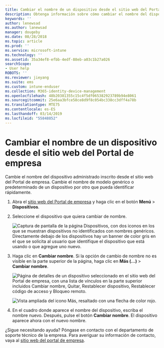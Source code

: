 ```yaml
---
title: Cambiar el nombre de un dispositivo desde el sitio web del Portal de empresa
description: Obtenga información sobre cómo cambiar el nombre del dispositivo desde el sitio web del Portal de empresa.
keywords: ''
author: lenewsad
ms.author: lanewsad
manager: dougeby
ms.date: 08/28/2018
ms.topic: article
ms.prod: ''
ms.service: microsoft-intune
ms.technology: ''
ms.assetid: 35a34ef8-efbb-4edf-88eb-a03c1b27a026
searchScope:
- User help
ROBOTS: ''
ms.reviewer: jieyang
ms.suite: ems
ms.custom: intune-enduser
ms.collection: M365-identity-device-management
ms.openlocfilehash: 48b20381355c15c4f5df065382923789b94e8061
ms.sourcegitcommit: 25e6aa3bfce58ce8d9f8c054bc338cc3dff4a78b
ms.translationtype: MTE75
ms.contentlocale: es-ES
ms.lasthandoff: 03/14/2019
ms.locfileid: "55848852"
---
```

# <a name="rename-your-device-from-the-company-portal-website"></a>Cambiar el nombre de un dispositivo desde el sitio web del Portal de empresa

Cambie el nombre del dispositivo administrado inscrito desde el sitio web del Portal de empresa. Cambie el nombre de modelo genérico o predeterminado de un dispositivo por otro que pueda identificar rápidamente.

1. Abra el [sitio web del Portal de empresa](https://portal.manage.microsoft.com) y haga clic en el botón __Menú__ > __Dispositivos__.  

2. Seleccione el dispositivo que quiera cambiar de nombre.

    ![Captura de pantalla de la página Dispositivos, con dos iconos en los que se muestran dispositivos no identificados con nombres genéricos. Directamente debajo de los dispositivos hay un banner de color gris en el que se solicita al usuario que identifique el dispositivo que está usando o que agregue uno nuevo.](./media/rename-reset-device-step2-1808.png)   

3. Haga clic en **Cambiar nombre**. Si la opción de cambio de nombre no es visible en la parte superior de la página, haga clic en **Más (...)** > **Cambiar nombre**.   

   ![Página de detalles de un dispositivo seleccionado en el sitio web del Portal de empresa, con una lista de vínculos en la parte superior incluidos Cambiar nombre, Quitar, Restablecer dispositivo, Restablecer código de acceso y Bloqueo remoto. ](./media/rename-reset-device-1808.png)   

    ![Vista ampliada del icono Más, resaltado con una flecha de color rojo.](./media/rename-reset-device-step3-more-1808.png)  

4. En el cuadro donde aparece el nombre del dispositivo, escriba el nombre nuevo. Después, pulse el botón **Cambiar nombre**. El dispositivo aparece ahora con el nuevo nombre.  

¿Sigue necesitando ayuda? Póngase en contacto con el departamento de soporte técnico de la empresa. Para averiguar su información de contacto, vaya al [sitio web del portal de empresa](https://go.microsoft.com/fwlink/?linkid=2010980).  
